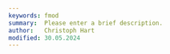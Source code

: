 ```yaml
---
keywords: fmod
summary:  Please enter a brief description.
author:   Christoph Hart
modified: 30.05.2024
---
```

